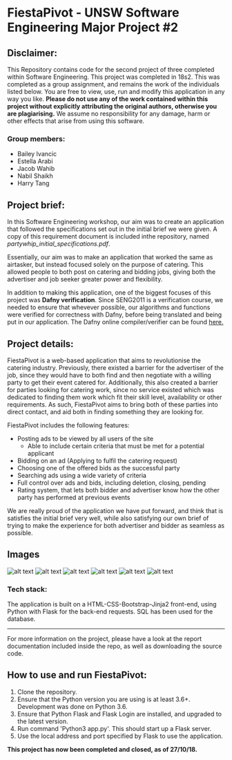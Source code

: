 # FiestaPivot - UNSW Software Engineering Major Project #2

## Disclaimer: 
This Repository contains code for the second project of three completed within Software Engineering. This project was completed in 18s2. This was completed as a group assignment, and remains the work of the individuals listed below. You are free to view, use, run and modify this application in any way you like. **Please do not use any of the work contained within this project without explicitly attributing the original authors, otherwise you are plagiarising.** We assume no responsibility for any damage, harm or other effects that arise from using this software.

### Group members:
- Bailey Ivancic
- Estella Arabi
- Jacob Wahib
- Nabil Shaikh
- Harry Tang

## Project brief:
In this Software Engineering workshop, our aim was to create an application that followed the specifications set out in the initial brief we were given. A copy of this requirement document is included inthe repository, named *partywhip_initial_specifications.pdf*.

Essentially, our aim was to make an application that worked the same as airtasker, but instead focused solely on the purpose of catering. This allowed people to both post on catering and bidding jobs, giving both the advertiser and job seeker greater power and flexibility.

In addition to making this application, one of the biggest focuses of this project was **Dafny verification**. Since SENG2011 is a verification course, we needed to ensure that whevever possible, our algorithms and functions were verified for correctness with Dafny, before being translated and being put in our application. The Dafny online compiler/verifier can be found [here.](https://rise4fun.com/dafny)

## Project details:
FiestaPivot is a web-based application that aims to revolutionise the catering industry. Previously, there existed a barrier for the advertiser of the job, since they would have to both find and then negotiate with a willing party to get their event catered for. Additionally, this also created a barrier for parties looking for catering work, since no service existed which was dedicated to finding them work which fit their skill level, availability or other requirements. As such, FiestaPivot aims to bring both of these parties into direct contact, and aid both in finding something they are looking for.

FiestaPivot includes the following features:
- Posting ads to be viewed by all users of the site
  - Able to include certain criteria that must be met for a potential applicant
- Bidding on an ad (Applying to fulfil the catering request)
- Choosing one of the offered bids as the successful party
- Searching ads using a wide variety of criteria
- Full control over ads and bids, including deletion, closing, pending
- Rating system, that lets both bidder and advertiser know how the other party has performed at previous events


We are really proud of the application we have put forward, and think that is satisfies the initial brief very well, while also satisfying our own brief of trying to make the experience for both advertiser and bidder as seamless as possible.

## Images
![alt text](readmeImages/image1.png)
![alt text](readmeImages/image2/png)
![alt text](readmeImages/image3/png)
![alt text](readmeImages/image4/png)
![alt text](readmeImages/image5/png)
![alt text](readmeImages/image6/png)


### Tech stack:
The application is built on a HTML-CSS-Bootstrap-Jinja2 front-end, using Python with Flask for the back-end requests. SQL has been used for the database.

---

For more information on the project, please have a look at the report documentation included inside the repo, as well as downloading the source code.


## How to use and run FiestaPivot:
1. Clone the repository.
2. Ensure that the Python version you are using is at least 3.6+. Development was done on Python 3.6.
3. Ensure that Python Flask and Flask Login are installed, and upgraded to the latest version.
4. Run command 'Python3 app.py'. This should start up a Flask server.
5. Use the local address and port specified by Flask to use the application.

**This project has now been completed and closed, as of 27/10/18.**
